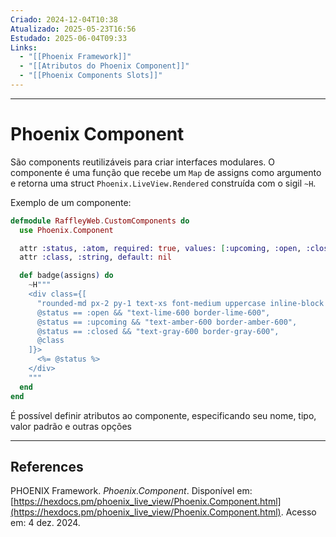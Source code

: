```yaml
---
Criado: 2024-12-04T10:38
Atualizado: 2025-05-23T16:56
Estudado: 2025-06-04T09:33
Links:
  - "[[Phoenix Framework]]"
  - "[[Atributos do Phoenix Component]]"
  - "[[Phoenix Components Slots]]"
---
```

---
# Phoenix Component

São components reutilizáveis para criar interfaces modulares. O componente é uma função que recebe um `Map` de assigns como argumento e retorna uma struct `Phoenix.LiveView.Rendered` construída com o sigil `~H`.

Exemplo de um componente:

```elixir
defmodule RaffleyWeb.CustomComponents do
  use Phoenix.Component

  attr :status, :atom, required: true, values: [:upcoming, :open, :close]
  attr :class, :string, default: nil

  def badge(assigns) do
    ~H"""
    <div class={[
      "rounded-md px-2 py-1 text-xs font-medium uppercase inline-block border",
      @status == :open && "text-lime-600 border-lime-600",
      @status == :upcoming && "text-amber-600 border-amber-600",
      @status == :closed && "text-gray-600 border-gray-600",
      @class
    ]}>
      <%= @status %>
    </div>
    """
  end
end
```

É possível definir atributos ao componente, especificando seu nome, tipo, valor padrão e outras opções

---
## References

PHOENIX Framework. _Phoenix.Component_. Disponível em: [https://hexdocs.pm/phoenix_live_view/Phoenix.Component.html](https://hexdocs.pm/phoenix_live_view/Phoenix.Component.html). Acesso em: 4 dez. 2024.